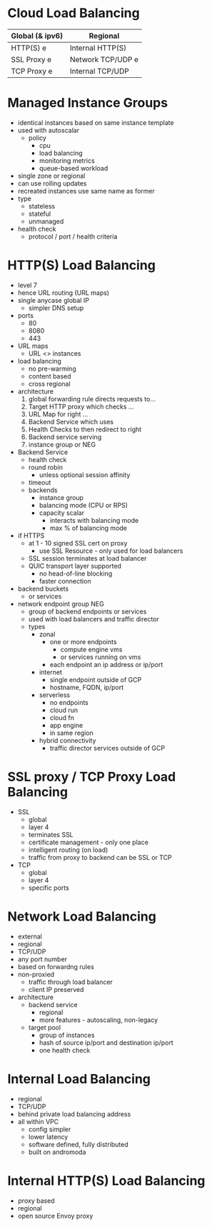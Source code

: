 # Cloud Load Balancing
| Global (& ipv6)| Regional |
| --- | --- |
| HTTP(S) e | Internal HTTP(S) |
| SSL Proxy e | Network TCP/UDP e|
| TCP Proxy e | Internal TCP/UDP |

# Managed Instance Groups
* identical instances based on same instance template
* used with autoscalar
  * policy
    * cpu
    * load balancing
    * monitoring metrics
    * queue-based workload
* single zone or regional
* can use rolling updates
* recreated instances use same name as former
* type
  * stateless
  * stateful
  * unmanaged
* health check
  * protocol / port / health criteria


# HTTP(S) Load Balancing
* level 7
* hence URL routing (URL maps)
* single anycase global IP 
  * simpler DNS setup
* ports
  * 80
  * 8080
  * 443
* URL maps
  * URL <> instances
* load balancing
  * no pre-warming
  * content based
  * cross regional
* architecture
  1. global forwarding rule directs requests to...
  2. Target HTTP proxy which checks ...
  3. URL Map for right ...
  4. Backend Service which uses
  5. Health Checks to then redirect to right
  6. Backend service serving
  7. instance group or NEG
* Backend Service
  * health check
  * round robin
    * unless optional session affinity
  * timeout
  * backends
    * instance group
    * balancing mode (CPU or RPS)
    * capacity scalar
      * interacts with balancing mode
      * max % of balancing mode
* if HTTPS
  * at 1 - 10 signed SSL cert on proxy
    * use SSL Resource - only used for load balancers
  * SSL session terminates at load balancer
  * QUIC transport layer supported
    * no head-of-line blocking
    * faster connection
* backend buckets
  * or services
* network endpoint group NEG
  * group of backend endpoints or services
  * used with load balancers and traffic director
  * types
    * zonal
      * one or more endpoints
        * compute engine vms
        * or services running on vms
      * each endpoint an ip address or ip/port
    * internet
      * single endpoint outside of GCP
      * hostname, FQDN, ip/port
    * serverless
      * no endpoints
      * cloud run
      * cloud fn
      * app engine
      * in same region
    * hybrid connectivity
      * traffic director services outside of GCP

# SSL proxy / TCP Proxy Load Balancing
* SSL
  * global
  * layer 4
  * terminates SSL
  * certificate management - only one place
  * intelligent routing (on load)
  * traffic from proxy to backend can be SSL or TCP
* TCP
  * global
  * layer 4
  * specific ports

# Network Load Balancing
* external
* regional
* TCP/UDP
* any port number
* based on forwardng rules
* non-proxied
  * traffic through load balancer
  * client IP preserved
* architecture
  * backend service
    * regional
    * more features - autoscaling, non-legacy 
  * target pool
    * group of instances
    * hash of source ip/port and destination ip/port
    * one health check

# Internal Load Balancing
* regional
* TCP/UDP
* behind private load balancing address
* all within VPC
  * config simpler
  * lower latency
  * software defined, fully distributed
  * built on andromoda

# Internal HTTP(S) Load Balancing
* proxy based
* regional
* open source Envoy proxy
